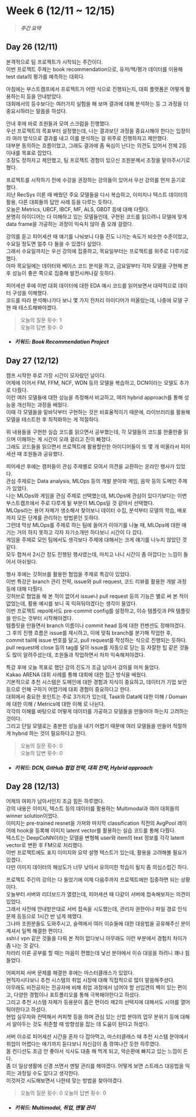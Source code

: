 Week 6 (12/11 ~ 12/15)
===
>  ##### 주간 요약
>  

Day 26 (12/11)
---
본격적으로 팀 프로젝트가 시작되는 주간이다.  
이번 프로젝트 주제는 book recommendation으로, 유저/책/평가 데이터를 이용해 test data의 평가를 예측하는 대회다.  

아침에는 부스트캠프에서 프로젝트가 어떤 식으로 진행되는지, 대회 플랫폼은 어떻게 활용하는지 등을 안내받았다.  
대회에서의 등수보다는 여러가지 실험을 해 보며 결과에 대해 분석하는 등 그 과정을 더 중요시하라는 말씀을 하셨다.  

안내 후에 바로 조원들과 모여 스크럼을 진행했다.  
우선 프로젝트의 목표부터 설정했는데, 나는 결과보단 과정을 중요시해야 한다는 입장이라 여러 방식으로 결과를 내고 이를 분석하는 걸 위주로 진행하자고 제안했다.  
대부분 동의하는 흐름이었고, 그래도 결과에 좀 욕심이 난다는 의견도 있어서 전체 2등 이내를 목표로 잡았다.  
조장도 정하자고 제안했고, 팀 프로젝트 경험이 있으신 조원분께서 조장을 맡아주시기로 했다.  

프로젝트를 시작하기 전에 수강을 권장하는 강의들이 있어서 우선 강의를 먼저 듣기로 했다.  
지난 RecSys 이론 때 배웠던 주요 모델들을 다시 복습하고, 이미지나 텍스트 데이터의 활용, 다른 대회들의 답안 사례 등을 다루는 듯하다.  
오늘은 Metrics, UBCF, IBCF, MF, ALS, GBDT 등에 대해 다뤘다.  
분명히 아이디어는 다 이해하고 있는 모델들인데, 구현된 코드를 읽으려니 모델에 맞게 data frame을 가공하는 과정이 익숙치 않아 좀 오래 걸렸다.  

강의를 듣고 피어세션 때 얘기를 나눠보니 다들 진도 나가는 속도가 비슷한 수준이었고, 수요일 정도면 얼추 다 들을 수 있겠다 싶었다.  
그래서 수요일까지는 우선 강의에 집중하고, 목요일부터는 프로젝트를 위주로 다루기로 했다.  
아마 목요일에는 데이터와 베이스 코드 분석을 하고, 금요일부터 각자 모델을 구현해 본 후 성능이 좋은 쪽으로 집중해 발전시켜나갈 듯하다.  

피어세션 후에 이번 대회 데이터에 대한 EDA 예시 코드를 읽어보면서 대략적으로 데이터 구성을 이해했다.  
코드를 따라 분석해나가다 보니 몇 가지 전처리 아이디어가 떠올랐는데, 나중에 모델 구현 때 테스트해봐야겠다.  

>  오늘의 질문 횟수: 1  
>  오늘의 답변 횟수: 0  

+ ##### 키워드: Book Recommendation Project

Day 27 (12/12)
---
캠프 시작한 후로 가장 시간이 모자랐던 날이다.  
어제에 이어서 FM, FFM, NCF, WDN 등의 모델을 복습하고, DCN이라는 모델도 추가로 다뤘다.  
이런 여러 모델들에 대한 성능을 측정해서 비교하고, 여러 hybrid approach를 통해 성능을 개선하는 과정을 배웠다.  
이때 각 모델들을 밑바닥부터 구현하는 것은 비효율적이기 때문에, 라이브러리를 활용해 모델을 테스트한 후 최적화하는 게 적절하다.  

위 내용들을 구현한 실습 코드를 읽으면서 공부했는데, 각 모델들의 코드를 한줄한줄 읽으며 이해하는 게 시간이 오래 걸리고 진이 빠졌다.  
그래도 코드들을 읽으면서 프로젝트에 활용할만한 아이디어들이 또 몇 개 떠올라서 피어세션 때 조원들과 공유했다.  

피어세션 후에는 캠퍼들이 관심 주제별로 모여서 의견을 교환하는 온라인 행사가 있었다.  
관심 주제로는 Data analysis, MLOps 등의 개발 분야와 게임, 음악 등의 도메인 주제가 있었다.  
나는 MLOps와 게임을 관심 주제로 선택했는데, MLOps에 관심이 있다기보다는 이번 부스트캠프에서 주로 다루게 될 부분이 MLOps일 것 같아서 선택했다.  
MLOps라는 용어 자체가 생소해서 찾아보니 데이터 수집, 분석부터 모델의 학습, 배포까지 모든 단계를 관리하는 방법론인 듯하다.  
그런데 막상 MLOps를 주제로 하는 팀에 들어가 이야기를 나눌 때, MLOps에 대한 얘기는 거의 하지 못하고 각자 자기소개만 하다보니 시간이 다 갔다.  
게임을 주제로 모인 팀에서도 생각보다 주제에 대해서는 크게 얘기를 나누지 않았던 것 같다.  
모두 합쳐서 2시간 정도 진행된 행사였는데, 마치고 나니 시간이 좀 아깝다는 느낌이 들어서 아쉬웠다.  

행사 후에는 깃허브를 활용한 협업을 주제로 특강이 있었다.  
이번 특강은 branch 관리 전략, issue와 pull request, 코드 리뷰를 활용한 개발 과정 등에 대해 다뤘다.  
깃허브로 협업을 해 본 적이 없어서 issue나 pull request 등의 기능은 별로 써 본 적이 없었는데, 활용 예시를 보니 꼭 익혀둬야겠다는 생각이 들었다.  
이번 프로젝트 repo에서도 pre-commit config를 설정하고, 이슈 템플릿과 PR 템플릿을 만드는 것부터 시작해야겠다.  
템플릿을 만들면서 branch 이름이나 commit head 등에 대한 컨벤션도 정해야겠다.  
그 후의 진행 흐름은 issue를 제시하고, 이에 맞춰 branch를 분기해 작업한 후, commit tail에 issue 번호를 달고, pull request를 작성하는 식으로 진행되는 듯하다.  
pull request에 close 등의 tag를 달아 issue를 자동으로 닫는 등 자잘한 팁 같은 것들도 많이 알려주셨는데, 조원들과 작업하면서 차차 익숙해져야겠다.  

특강 후에 오늘 목표로 했던 강의 진도가 조금 남아서 강의를 마저 들었다.  
Kakao ARENA 대회 사례를 통해 대회에 대한 접근 방식을 배웠다.  
기본적으로 추천 시스템은 도메인에 대한 경험과 지식이 중요하고, 데이터가 기업 보안 등으로 인해 구하기 어렵기에 대회 경험이 중요하다고 한다.  
대회에서 중요한 포인트는 주로 3가지가 있는데, Task와 Data에 대한 이해 / Domain에 대한 이해 / Metrics에 대한 이해 로 나뉜다.  
각각의 이해를 바탕으로 어떻게 데이터를 가공하고 모델들을 만들어야 하는지 고려하는 것이다.  
그리고 단일 모델로는 충분한 성능을 내기 어렵기 때문에 여러 모델들을 만들어 적절하게 hybrid 하는 것이 필요하다고 한다.  

>  오늘의 질문 횟수: 0  
>  오늘의 답변 횟수: 0  

+ ##### 키워드: DCN, GitHub 협업 전략, 대회 전략, Hybrid approach

Day 28 (12/13)
---
어제의 여파가 남아서인지 조금 힘든 하루였다.  
강의 내용은 이미지, 텍스트 등의 데이터를 활용하는 Multimodal과 여러 대회들의 winner solution이었다.  
이미지는 pre-trained resnet을 가져와 마지막 classification 직전의 AvgPool 레이어에 hook을 등록해 이미지 latent vector를 활용하는 실습 코드를 통해 다뤘다.  
텍스트는 DeepCoNN이라는 모델을 변형해 user와 item의 text 정보를 각각 latent vector로 변환 후 FM으로 처리했다.  
이번 프로젝트에도 표지 이미지와 요약 설명 텍스트가 있는데, 활용을 고려해볼 필요가 있겠다.  
다만 이미지 데이터의 해상도가 너무 낮아서 유의미한 학습이 될지 좀 의심스럽긴 하다.  

프로젝트 주간의 강의는 다 들었기에 이제 다음주까지 프로젝트에만 집중하면 되는 상황이다.  
오늘부터 서버와 리더보드가 열렸는데, 피어세션 때 다같이 서버에 접속해보자는 의견이 있었다.  
그래서 사전에 안내받은대로 서버 접속을 시도했는데, 관리자 권한이나 파일 경로 인식 문제 등등으로 1시간 반 넘게 헤맸다.  
그나마 조원분들도 도와주시고, 슬랙에서 여러 이슈들에 대한 대응법을 공유해주신 분이 계셔서 일찍 해결한 편이다.  
ssh나 vpn 같은 것들을 다뤄 본 적이 없다보니 아무래도 이런 부분에서 경험치 차이가 좀 나는 것 같다.  
차라리 이론 공부를 할 때는 마음이 편했는데 낯선 분야에서 이슈 대응을 하려니 꽤나 힘들었다.  

어찌저찌 서버 문제를 해결한 후에는 마스터클래스가 있었다.  
현직자시다보니 추천 시스템의 취업 시장에 대해 직접적으로 많이 말씀해주셨다.  
아무래도 비전공자는 전공자에 비해 취업 과정에서 넘어야 할 선입견의 벽이 있는 편이고, 다양한 경험이나 포트폴리오를 통해 극복해야한다고 하셨다.  
그리고 추천 시스템 자체가 등용문이 좁은 편이라 제2의 선택지에 대해서도 시야를 열어둬야한다고 하셨다.  
현업 실무자와 컨택해서 커피챗 등을 하며 관심 있는 산업 분야의 업무 분위기 등에 대해서 알아두는 것도 취준할 때 방향성을 잡는 데 도움이 된다고 하셨다.  

서버 이슈로 피어세션 시간을 혼자 다 잡아먹고, 마스터클래스 때 추천 시스템 분야에서 취업이 어렵다는 얘기까지 듣다보니 자신감이 좀 깎여나간 듯한 하루였다.  
몸 컨디션도 조금 안 좋아서 식사도 대충 해 먹게 되고, 악순환에 빠지고 있는 느낌이 든다.  
좀 더 일상생활에 신경 쓰면서 멘탈 관리를 해야겠다. 어떻게 보면 스트레스 대응법을 익히는 과정일 수도 있다고 생각한다.  
이것저것 시도해보면서 나한테 맞는 방법을 찾아야겠다.  

>  오늘의 질문 횟수: 0
>  오늘의 답변 횟수: 0

+ ##### 키워드: Multimodal, 취업, 멘탈 관리
